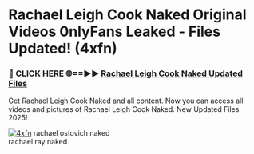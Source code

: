 # Rachael Leigh Cook Naked Original Videos 0nlyFans Leaked - Files Updated! (4xfn)

<h3>🔴 CLICK HERE 🌐==►► <a href="https://tinyurl.com/yckcrads" rel="nofollow">Rachael Leigh Cook Naked Updated Files</a></h3>

Get Rachael Leigh Cook Naked and all content. Now you can access all videos and pictures of Rachael Leigh Cook Naked. New Updated Files 2025!

[![4xfn](https://i.imgur.com/hpKpOFt.gif)](https://tinyurl.com/yckcrads)
rachael ostovich naked<br>
rachael ray naked